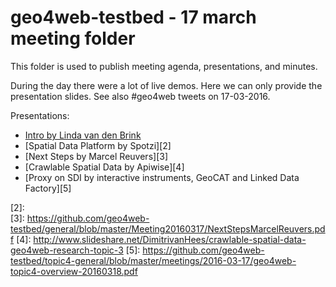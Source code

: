 # geo4web-testbed - 17 march meeting folder
This folder is used to publish meeting agenda, presentations, and minutes. 

During the day there were a lot of live demos. Here we can only provide the presentation slides. See also #geo4web tweets on 17-03-2016.

Presentations: 
- [Intro by Linda van den Brink][1]
- [Spatial Data Platform by Spotzi][2]
- [Next Steps by Marcel Reuvers][3]
- [Crawlable Spatial Data by Apiwise][4]
- [Proxy on SDI by interactive instruments, GeoCAT and Linked Data Factory][5]

[1]: https://github.com/geo4web-testbed/general/blob/master/Meeting20160317/IntroductionTestbedLvdB.pdf
[2]:  
[3]: https://github.com/geo4web-testbed/general/blob/master/Meeting20160317/NextStepsMarcelReuvers.pdf
[4]: http://www.slideshare.net/DimitrivanHees/crawlable-spatial-data-geo4web-research-topic-3
[5]: https://github.com/geo4web-testbed/topic4-general/blob/master/meetings/2016-03-17/geo4web-topic4-overview-20160318.pdf
